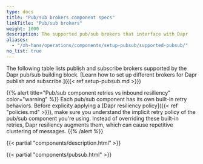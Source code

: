 ```yaml
---
type: docs
title: "Pub/sub brokers component specs"
linkTitle: "Pub/sub brokers"
weight: 1000
description: The supported pub/sub brokers that interface with Dapr
aliases:
  - "/zh-hans/operations/components/setup-pubsub/supported-pubsub/"
no_list: true
---
```


The following table lists publish and subscribe brokers supported by the Dapr pub/sub building block. [Learn how to set up different brokers for Dapr publish and subscribe.]({{< ref setup-pubsub.md >}})

{{% alert title="Pub/sub component retries vs inbound resiliency" color="warning" %}}
Each pub/sub component has its own built-in retry behaviors. Before explicity applying a [Dapr resiliency policy]({{< ref "policies.md" >}}), make sure you understand the implicit retry policy of the pub/sub component you're using. Instead of overriding these built-in retries, Dapr resiliency augments them, which can cause repetitive clustering of messages.
{{% /alert %}}


{{< partial "components/description.html" >}}

{{< partial "components/pubsub.html" >}}
